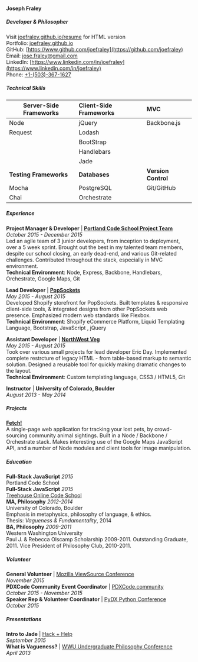 #### Joseph Fraley 
##### Developer & Philosopher  
Visit [joefraley.github.io/resume](joefraley.github.io/resume) for HTML version  
Portfolio: [joefraley.github.io](https://joefraley.github.io)  
GitHub: [https://www.github.com/joefraley](https://github.com/joefraley)  
Email: [jose.fraley@gmail.com](mailto:jose.fraley@gmail.com)  
LinkedIn: [https://www.linkedin.com/in/joefraley](https://www.linkedin.com/in/joefraley)  
Phone: [+1-(503)-367-1627](tel:+1-503-367-1627)  
##### *Technical Skills*  
|Server-Side Frameworks   |Client-Side Frameworks|MVC                       |
|-------------------------|:---------------------|:-------------------------|
|Node                     |jQuery                |Backbone.js               |
|Request                  |Lodash                |                          |
|                         |BootStrap             |                          |
|                                              |Handlebars                       |                                      |
|                                              |Jade                                   |                                      |
|**Testing Frameworks**|     **Databases**            |**Version Control** |
|Mocha                                  |PostgreSQL                      |Git/GitHub                  |
|Chai                                      |Orchestrate                      |                                      |

##### *Experience*  
**Project Manager & Developer** | [**Portland Code School Project Team**](https://pcsteamproject.wordpress.com)   
*October 2015 - December 2015*  
Led an agile team of 3 junior developers, from inception to deployment, over a 5 week sprint. Brought out the best in my talented team members, despite our school closing, an early dead-end, and various Git-related challenges. Contributed throughout the stack, especially in MVC environment.  
**Technical Environment**: Node, Express, Backbone, Handlebars, Orchestrate, Google Maps, Git

 **Lead Developer** | [**PopSockets**](https://www.popsockets.com)  
*May 2015 - August 2015*  
Developed Shopify storefront for PopSockets. Built templates & responsive client-side tools, & integrated designs from other PopSockets web presence. Emphasized modern web standards like Flexbox.  
**Technical Environment**: Shopify eCommerce Platform, Liquid Templating Language, Bootstrap, JavaScript , jQuery

**Assistant Developer** | [**NorthWest Veg**](https://www.nwveg.com)   
*May 2015 - August 2015*  
Took over various small projects for lead developer Eric Day. Implemented complete restrcture of legacy HTML - from table-based markup to semantic solution. Designed a reusable tool for quickly making dramatic changes to the layout.  
**Technical Environment**: Custom templating language, CSS3 / HTML5, Git

**Instructor** | **University of Colorado, Boulder**   
*August 2013 - May 2014*  

##### *Projects*  
[**Fetch!**](https://www.example.com)  
A single-page web application for tracking your lost pets, by crowd-sourcing community animal sightings. Built in a Node / Backbone / Orchestrate stack. Makes interesting use of the Google Maps JavaScript API, and a number of Node modules and client tools for image manipulation.   

##### *Education*   
**Full-Stack JavaScript** *2015*   
Portland Code School  
**Full-Stack JavaScript** *2015*  
[Treehouse Online Code School](https://teamtreehouse.com/joefraley)  
**MA, Philosophy** *2012-2014*  
University of Colorado, Boulder  
Emphasis in metaphysics, philosophy of language, & ethics.  
Thesis: *Vagueness & Fundamentality*, 2014  
**BA, Philosophy** *2009-2011*  
Western Washington University  
Paul J. & Rebecca Olscamp Scholarship 2009-2011. Outstanding Graduate, 2011. Vice President of Philosophy Club, 2010-2011.  

##### *Volunteer*  
**General Volunteer** | [Mozilla ViewSource Conference](https://viewsourceconf.org/)  
*November 2015*  
**PDXCode Community Event Coordinator** | [PDXCode.community](https://www.PDXCode.community)   
*October 2015 - November 2015*   
**Speaker Rep & Volunteer Coordinator** | [PyDX Python Conference](http://pydx.org/)   
*October 2015*
##### *Presentations*  
**Intro to Jade** | [Hack + Help](http://www.meetup.com/Portland-Code-School-Learning-and-Development-Group/events/225214851/)  
*September 2015*  
**What is Vagueness?** | [WWU Undergraduate Philosophy Conference]()  
*April 2013*
